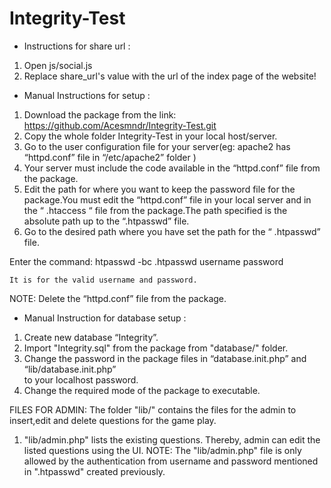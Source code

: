 Integrity-Test
==============
* Instructions for share url :
1. Open js/social.js
2. Replace share_url's value with the url of the index page of the website!

* Manual Instructions for setup :

1. Download the package from the link: https://github.com/Acesmndr/Integrity-Test.git
2. Copy the whole folder Integrity-Test in your local host/server.
3. Go to the user configuration file for your server(eg: apache2 has “httpd.conf” file in “/etc/apache2” folder )
4. Your server must include the code available in the “httpd.conf” file from the package.
5. Edit the path for where you want to keep the password file for the package.You must edit the “httpd.conf” file in your local server and in the “ .htaccess “ file from the package.The path specified is the absolute path up to the “.htpasswd” file.
6. Go to the desired path where you have set the path for the  “ .htpasswd” file.

Enter the command:   htpasswd -bc  .htpasswd  username password
 	
	It is for the valid username and password.
NOTE: Delete the “httpd.conf” file from the package.


* Manual Instruction for database setup :	
 	
1. Create new database “Integrity”.
2. Import "Integrity.sql" from the package from "database/" folder.
3.  Change the password in the package files in “database.init.php” and “lib/database.init.php”  
         to your localhost password.
4.   Change the required mode of the package to executable.


FILES FOR ADMIN:
The folder "lib/" contains the files for the admin to insert,edit and delete questions for the game play.
1. "lib/admin.php" lists the existing questions.
	Thereby, admin can edit the listed questions using the UI.
NOTE: The "lib/admin.php" file is only allowed by the authentication from username and password mentioned in ".htpasswd" created previously.
 	
	




